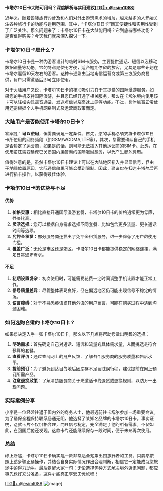 **卡塔尔10日卡大陆可用吗？深度解析与实用建议[[TG💪+ @esim1088](https://t.me/s/esim1088)]**

近年来，随着国际旅行的普及和人们对外出游玩需求的增加，越来越多的人开始关注各种旅行卡的功能与适用范围。其中，“卡塔尔10日卡”因其便捷性和实用性受到了广泛关注。那么问题来了：卡塔尔10日卡在大陆能用吗？它到底有哪些功能？是否值得购买？今天我们就来深入探讨一下。

### 卡塔尔10日卡是什么？

卡塔尔10日卡是一种为游客设计的临时SIM卡服务，主要提供通话、短信以及移动数据流量等功能。它的特点是使用方便，适合短期停留的旅客，尤其是那些计划在卡塔尔逗留10天左右的游客。这种卡通常由当地电信运营商或第三方服务商提供，用户只需激活后即可立即使用。

对于大陆用户来说，卡塔尔10日卡的核心吸引力在于其提供的国际漫游服务。如果您的手机支持国际漫游，并且您已经开通了相关服务，那么在卡塔尔境内使用该卡可以轻松实现语音通话、发送短信以及高速上网等功能。不过，具体能否正常使用还需根据个人手机网络制式及运营商政策而定。

### 大陆用户是否能使用卡塔尔10日卡？

答案是：**可以使用**，但需要满足一定条件。首先，您的手机必须支持卡塔尔10日卡所使用的网络频段（如GSM/WCDMA/LTE等）。其次，您需要确认自己的手机是否锁定了运营商，如果是的话，则可能无法插入其他运营商的SIM卡。此外，在使用前还需要确保已关闭国内运营商的国际漫游服务，以免产生额外费用。

值得注意的是，虽然卡塔尔10日卡理论上可以在大陆地区插入并显示信号，但由于地理位置原因，实际通信效果可能会受到限制。因此，建议仅在抵达卡塔尔后再进行插卡操作，以获得最佳体验。

### 卡塔尔10日卡的优势与不足

#### 优势

1. **价格实惠**：相比直接开通国际漫游套餐，卡塔尔10日卡的价格通常更为低廉，性价比高。
2. **灵活选择**：您可以根据自身需求选择不同套餐，比如包含更多流量、更长通话时间等选项。
3. **免押金租赁**：部分服务商还推出了免押金租赁服务，进一步降低了用户的使用门槛。
4. **覆盖广泛**：无论是市区还是郊区，卡塔尔10日卡都能提供稳定的网络连接，满足日常通讯需求。

#### 不足

1. **初期设置复杂**：初次使用时，可能需要花费一定时间调整手机设置才能正常工作。
2. **信号质量差异**：尽管整体表现良好，但在偏远地区仍可能出现信号不稳定的情况。
3. **语言障碍**：对于不熟悉英语或其他外语的用户而言，可能在购买过程中遇到沟通困难。

### 如何选购合适的卡塔尔10日卡？

如果您决定入手一张卡塔尔10日卡，那么以下几点将帮助您做出明智的选择：

1. **明确需求**：首先确定自己对通话、短信和流量的具体需求量，从而挑选最符合预算的套餐。
2. **查看评价**：通过查阅网上的用户反馈，了解各个服务商的服务质量和售后水平。
3. **提前预订**：为了避免到达目的地后因库存不足而耽误行程，建议提前在网上预订所需产品。
4. **注意退换政策**：了解清楚服务商关于未激活卡的退货或更换规则，以防万一出现问题。

### 实际案例分享

小李是一位经常往返于国内外的商务人士，他最近前往卡塔尔参加一场重要会议。为了确保全程保持联系畅通无阻，他选择了某知名品牌的卡塔尔10日卡。事实证明，这款卡片不仅价格合理，而且信号稳定，完全满足了他的所有需求。不仅如此，在回国后他还发现，这款卡片还能继续保存一段时间，便于未来再次使用。

### 总结

综上所述，卡塔尔10日卡确实是一款非常适合短期出国旅行者的工具。只要您按照上述步骤正确操作，并结合自身实际情况作出合理判断，相信它一定能成为您旅途中的得力助手。最后提醒大家一句：无论选择何种方式解决境外通讯问题，都应事先做好充分准备，这样才能真正享受无忧旅程！

[[TG💪+ @esim1088](https://t.me/s/esim1088) ![Image](https://i.postimg.cc/4NQfJmqS/Snipaste-2025-05-13-00-14-12.png)]